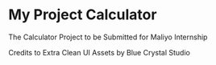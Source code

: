 # My Project Calculator
 The Calculator Project to be Submitted for Maliyo Internship
 
 Credits to Extra Clean UI Assets by Blue Crystal Studio
